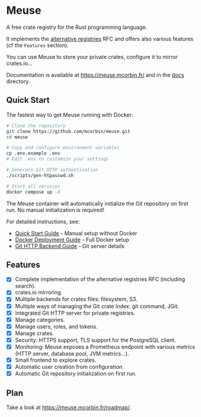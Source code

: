 # Meuse

A free crate registry for the Rust programming language.

It implements the [alternative registries](https://github.com/rust-lang/rfcs/blob/master/text/2141-alternative-registries.md) RFC and offers also various features (cf the `Features` section).

You can use Meuse to store your private crates, configure it to mirror crates.io...

Documentation is available at https://meuse.mcorbin.fr/ and in the [docs](./docs/) directory.

## Quick Start

The fastest way to get Meuse running with Docker:

```bash
# Clone the repository
git clone https://github.com/mcorbin/meuse.git
cd meuse

# Copy and configure environment variables
cp .env.example .env
# Edit .env to customize your settings

# Generate Git HTTP authentication
./scripts/gen-htpasswd.sh

# Start all services
docker compose up -d
```

The Meuse container will automatically initialize the Git repository on first run. No manual initialization is required!

For detailed instructions, see:

- [Quick Start Guide](./docs/installation/quick-start/_index.md) - Manual setup without Docker
- [Docker Deployment Guide](./docs/installation/docker-deployment/_index.md) - Full Docker setup
- [Git HTTP Backend Guide](./docs/installation/git-http-backend/_index.md) - Git server details

## Features

- [x] Complete implementation of the alternative registries RFC (including search).
- [x] crates.io mirroring.
- [x] Multiple backends for crates files: filesystem, S3.
- [x] Multiple ways of managing the Git crate Index: git command, JGit.
- [x] Integrated Git HTTP server for private registries.
- [x] Manage categories.
- [x] Manage users, roles, and tokens.
- [x] Manage crates.
- [x] Security: HTTPS support, TLS support for the PostgreSQL client.
- [x] Monitoring: Meuse exposes a Prometheus endpoint with various metrics (HTTP server, database pool, JVM metrics...).
- [x] Small frontend to explore crates.
- [x] Automatic user creation from configuration.
- [x] Automatic Git repository initialization on first run.

## Plan

Take a look at https://meuse.mcorbin.fr/roadmap/.
